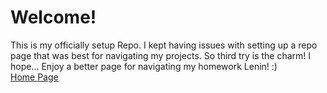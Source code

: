 # Welcome!
This is my officially setup Repo. I kept having issues with setting up a repo page that was best for navigating my projects. So third try is the charm! I hope... Enjoy a better page for navigating my homework Lenin! :)
<br>
<a href="Personal.html"> Home Page </a>
